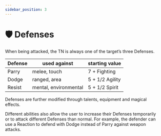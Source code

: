 ```yaml
---
sidebar_position: 3
---
```


# 🛡 Defenses

When being attacked, the TN is always one of the target’s three Defenses.

| Defense | used against | starting value |
| --- | --- | --- |
| Parry | melee, touch | 7 + Fighting |
| Dodge | ranged, area | 5 + 1/2 Agility |
| Resist | mental, environmental | 5 + 1/2 Spirit |

Defenses are further modified through talents, equipment and magical effects.

Different abilities also allow the user to increase their Defenses temporarily or to attack different Defenses than normal. For example, the defender can use a Reaction to defend with Dodge instead of Parry against weapon attacks.
